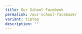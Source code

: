 ```yaml
---
title: Our School Facebook
permalink: /our-school-facebook/
variant: tiptap
description: ""
---
```

<p></p>